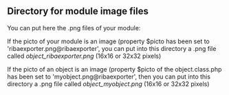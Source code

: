 
Directory for module image files
--------------------------------

You can put here the .png files of your module:


If the picto of your module is an image (property $picto has been set to 'ribaexporter.png@ribaexporter', you can put into this
directory a .png file called *object_ribaexporter.png* (16x16 or 32x32 pixels)


If the picto of an object is an image (property $picto of the object.class.php has been set to 'myobject.png@ribaexporter', then you can put into this
directory a .png file called *object_myobject.png* (16x16 or 32x32 pixels)

